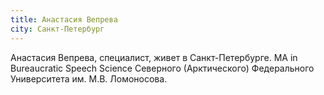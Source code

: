 ```yaml
---
title: Анастасия Вепрева
city: Санкт-Петербург
---
```


Анастасия Вепрева, специалист, живет в Санкт-Петербурге. MA in Bureaucratic Speech Science Северного (Арктического) Федерального Университета им. М.В. Ломоносова.
